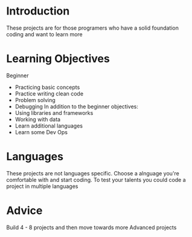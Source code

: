 # Introduction
These projects are for those programers who have a solid foundation coding and want to learn more 

# Learning Objectives
Beginner
- Practicing basic concepts 
- Practice writing clean code 
- Problem solving 
- Debugging
In addition to the beginner objectives:
- Using libraries and frameworks
- Working with data
- Learn additional languages
- Learn some Dev Ops


# Languages
These projects are not languages specific. Choose a alnguage you're comfortable with and start coding. To test your talents you could code a project in multiple languages 

# Advice
Build 4 - 8 projects and then move towards more Advanced projects
